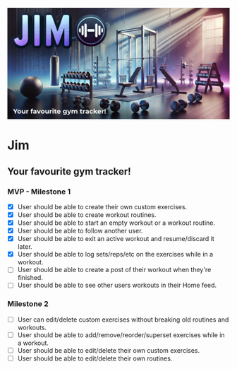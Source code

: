 ![](./app/opengraph-image.png)

# Jim

## Your favourite gym tracker!

### MVP - Milestone 1

- [x] User should be able to create their own custom exercises.
- [x] User should be able to create workout routines.
- [x] User should be able to start an empty workout or a workout routine.
- [x] User should be able to follow another user.
- [x] User should be able to exit an active workout and resume/discard it later.
- [x] User should be able to log sets/reps/etc on the exercises while in a workout.
- [ ] User should be able to create a post of their workout when they're finished.
- [ ] User should be able to see other users workouts in their Home feed.

### Milestone 2

- [ ] User can edit/delete custom exercises without breaking old routines and workouts.
- [ ] User should be able to add/remove/reorder/superset exercises while in a workout.
- [ ] User should be able to edit/delete their own custom exercises.
- [ ] User should be able to edit/delete their own routines.
